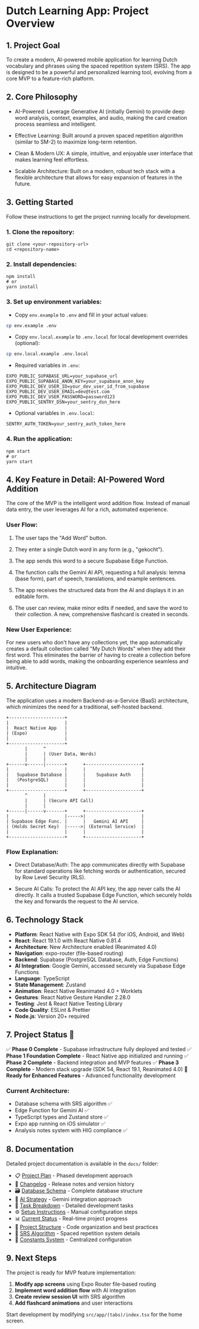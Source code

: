 # Dutch Learning App: Project Overview

## 1. Project Goal

To create a modern, AI-powered mobile application for learning Dutch vocabulary and phrases using the spaced repetition system (SRS). The app is designed to be a powerful and personalized learning tool, evolving from a core MVP to a feature-rich platform.

## 2. Core Philosophy

- AI-Powered: Leverage Generative AI (initially Gemini) to provide deep word analysis, context, examples, and audio, making the card creation process seamless and intelligent.

- Effective Learning: Built around a proven spaced repetition algorithm (similar to SM-2) to maximize long-term retention.

- Clean & Modern UX: A simple, intuitive, and enjoyable user interface that makes learning feel effortless.

- Scalable Architecture: Built on a modern, robust tech stack with a flexible architecture that allows for easy expansion of features in the future.

## 3. Getting Started

Follow these instructions to get the project running locally for development.

### 1. Clone the repository:

```
git clone <your-repository-url>
cd <repository-name>
```

### 2. Install dependencies:

```
npm install
# or
yarn install
```

### 3. Set up environment variables:

- Copy `env.example` to `.env` and fill in your actual values:

```bash
cp env.example .env
```

- Copy `env.local.example` to `.env.local` for local development overrides (optional):

```bash
cp env.local.example .env.local
```

- Required variables in `.env`:

```
EXPO_PUBLIC_SUPABASE_URL=your_supabase_url
EXPO_PUBLIC_SUPABASE_ANON_KEY=your_supabase_anon_key
EXPO_PUBLIC_DEV_USER_ID=your_dev_user_id_from_supabase
EXPO_PUBLIC_DEV_USER_EMAIL=dev@test.com
EXPO_PUBLIC_DEV_USER_PASSWORD=password123
EXPO_PUBLIC_SENTRY_DSN=your_sentry_dsn_here
```

- Optional variables in `.env.local`:

```
SENTRY_AUTH_TOKEN=your_sentry_auth_token_here
```

### 4. Run the application:

```
npm start
# or
yarn start
```

## 4. Key Feature in Detail: AI-Powered Word Addition

The core of the MVP is the intelligent word addition flow. Instead of manual data entry, the user leverages AI for a rich, automated experience.

### User Flow:

1. The user taps the "Add Word" button.

2. They enter a single Dutch word in any form (e.g., "gekocht").

3. The app sends this word to a secure Supabase Edge Function.

4. The function calls the Gemini AI API, requesting a full analysis: lemma (base form), part of speech, translations, and example sentences.

5. The app receives the structured data from the AI and displays it in an editable form.

6. The user can review, make minor edits if needed, and save the word to their collection. A new, comprehensive flashcard is created in seconds.

### New User Experience:

For new users who don&apos;t have any collections yet, the app automatically creates a default collection called &quot;My Dutch Words&quot; when they add their first word. This eliminates the barrier of having to create a collection before being able to add words, making the onboarding experience seamless and intuitive.

## 5. Architecture Diagram

The application uses a modern Backend-as-a-Service (BaaS) architecture, which minimizes the need for a traditional, self-hosted backend.

```
+---------------------+
|                     |
|  React Native App   |
| (Expo)              |
|                     |
+---------------------+
       |      ^
       |      | (User Data, Words)
       |      |
+------v------|-------+      +---------------------+
|                     |      |                     |
|   Supabase Database |      |    Supabase Auth    |
|   (PostgreSQL)      |      |                     |
|                     |      |                     |
+---------------------+      +---------------------+
       ^      |
       |      | (Secure API Call)
       |      |
+------|------v-------+      +---------------------+
|                     |----->|                     |
| Supabase Edge Func. |      |   Gemini AI API     |
| (Holds Secret Key)  |----->| (External Service)  |
|                     |      |                     |
+---------------------+      +---------------------+
```

### Flow Explanation:

- Direct Database/Auth: The app communicates directly with Supabase for standard operations like fetching words or authentication, secured by Row Level Security (RLS).

- Secure AI Calls: To protect the AI API key, the app never calls the AI directly. It calls a trusted Supabase Edge Function, which securely holds the key and forwards the request to the AI service.

## 6. Technology Stack

- **Platform**: React Native with Expo SDK 54 (for iOS, Android, and Web)
- **React**: React 19.1.0 with React Native 0.81.4
- **Architecture**: New Architecture enabled (Reanimated 4.0)
- **Navigation**: expo-router (file-based routing)
- **Backend**: Supabase (PostgreSQL Database, Auth, Edge Functions)
- **AI Integration**: Google Gemini, accessed securely via Supabase Edge Functions
- **Language**: TypeScript
- **State Management**: Zustand
- **Animation**: React Native Reanimated 4.0 + Worklets
- **Gestures**: React Native Gesture Handler 2.28.0
- **Testing**: Jest & React Native Testing Library
- **Code Quality**: ESLint & Prettier
- **Node.js**: Version 20+ required

## 7. Project Status 🎉

✅ **Phase 0 Complete** - Supabase infrastructure fully deployed and tested
✅ **Phase 1 Foundation Complete** - React Native app initialized and running
✅ **Phase 2 Complete** - Backend integration and MVP features
✅ **Phase 3 Complete** - Modern stack upgrade (SDK 54, React 19.1, Reanimated 4.0)
🚀 **Ready for Enhanced Features** - Advanced functionality development

### Current Architecture:

- Database schema with SRS algorithm ✅
- Edge Function for Gemini AI ✅
- TypeScript types and Zustand store ✅
- Expo app running on iOS simulator ✅
- Analysis notes system with HIG compliance ✅

## 8. Documentation

Detailed project documentation is available in the `docs/` folder:

- 📋 [Project Plan](docs/PROJECT_PLAN.md) - Phased development approach
- 📝 [Changelog](CHANGELOG.md) - Release notes and version history
- 🗃️ [Database Schema](docs/DATABASE_SCHEMA.md) - Complete database structure
- 🤖 [AI Strategy](docs/FEATURE_ENRICHMENT_STRATEGY.md) - Gemini integration approach
- 📝 [Task Breakdown](docs/TASK_BREAKDOWN.md) - Detailed development tasks
- ⚙️ [Setup Instructions](docs/SETUP_INSTRUCTIONS.md) - Manual configuration steps
- 📊 [Current Status](docs/CURRENT_STATUS.md) - Real-time project progress
- 🎯 [Project Structure](docs/PROJECT_STRUCTURE.md) - Code organization and best practices
- 🔄 [SRS Algorithm](docs/SRS_ALGORITHM.md) - Spaced repetition system details
- 🎨 [Constants System](docs/CONSTANTS_SYSTEM.md) - Centralized configuration

## 9. Next Steps

The project is ready for MVP feature implementation:

1. **Modify app screens** using Expo Router file-based routing
2. **Implement word addition flow** with AI integration
3. **Create review session UI** with SRS algorithm
4. **Add flashcard animations** and user interactions

Start development by modifying `src/app/(tabs)/index.tsx` for the home screen.
